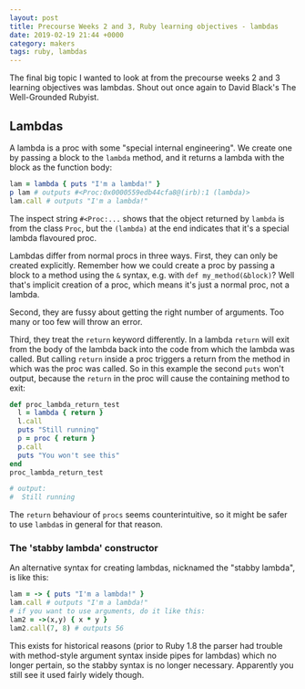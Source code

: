 ```yaml
---
layout: post
title: Precourse Weeks 2 and 3, Ruby learning objectives - lambdas
date: 2019-02-19 21:44 +0000
category: makers
tags: ruby, lambdas
---
```


The final big topic I wanted to look at from the precourse weeks 2 and 3
learning objectives was lambdas. Shout out once again to David Black's The
Well-Grounded Rubyist.

## Lambdas

A lambda is a proc with some "special internal engineering". We create one by
passing a block to the `lambda` method, and it returns a lambda with the block
as the function body:

```ruby
lam = lambda { puts "I'm a lambda!" }
p lam # outputs #<Proc:0x0000559edb44cfa8@(irb):1 (lambda)> 
lam.call # outputs "I'm a lambda!"
```

The inspect string `#<Proc:...` shows that the object returned by `lambda`
is from the class `Proc`, but the `(lambda)` at the end indicates that it's a
special lambda flavoured proc.

Lambdas differ from normal procs in three ways. First, they can only be created
explicitly. Remember how we could create a proc by passing a block to a method
using the `&` syntax, e.g. with `def my_method(&block)`? Well that's implicit
creation of a proc, which means it's just a normal proc, not a lambda.

Second, they are fussy about getting the right number of arguments. Too many or
too few will throw an error.

Third, they treat the `return` keyword differently. In a lambda `return` will
exit from the body of the lambda back into the code from which the lambda was
called. But calling `return` inside a proc triggers a return from the method in
which was the proc was called. So in this example the second `puts` won't
output, because the `return` in the proc will cause the containing method to
exit:

```ruby
def proc_lambda_return_test
  l = lambda { return }
  l.call
  puts "Still running"
  p = proc { return }
  p.call
  puts "You won't see this"
end
proc_lambda_return_test

# output:
#  Still running
```

The `return` behaviour of `procs` seems counterintuitive, so it might be safer
to use `lambda`s in general for that reason.

### The 'stabby lambda' constructor

An alternative syntax for creating lambdas, nicknamed the "stabby lambda", is
like this:

```ruby
lam = -> { puts "I'm a lambda!" }
lam.call # outputs "I'm a lambda!"
# if you want to use arguments, do it like this:
lam2 = ->(x,y) { x * y }
lam2.call(7, 8) # outputs 56
```

This exists for historical reasons (prior to Ruby 1.8 the parser had trouble
with method-style argument syntax inside pipes for lambdas) which no longer
pertain, so the stabby syntax is no longer necessary. Apparently you still see it
used fairly widely though.
